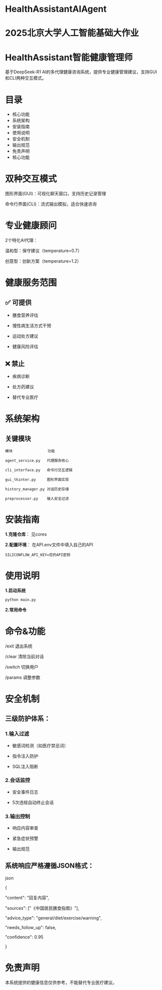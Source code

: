 # HealthAssistantAIAgent

# 2025北京大学人工智能基础大作业

# HealthAssistant智能健康管理师

基于DeepSeek-R1 AI的多代理健康咨询系统，提供专业健康管理建议，支持GUI和CLI两种交互模式。

# 目录

- 核心功能
- 系统架构
- 安装指南
- 使用说明
- 安全机制
- 输出规范
- 免责声明
- 核心功能

# 双种交互模式

图形界面(GUI)：可视化聊天窗口，支持历史记录管理

命令行界面(CLI)：流式输出模拟，适合快速咨询

# 专业健康顾问

2个特化AI代理：

温和型：保守建议（temperature=0.7）

创意型：创新方案（temperature=1.2）

# 健康服务范围

## ✅ 可提供

- 膳食营养评估
  
- 慢性病生活方式干预
  
- 运动处方建议
  
- 健康风险评估
  
## ❌ 禁止

- 疾病诊断
  
- 处方药建议

- 替代专业医疗

# 系统架构

## 关键模块

`模块                功能        `

`agent_service.py   代理服务核心  `

`cli_interface.py   命令行交互逻辑`

`gui_tkinter.py     图形界面实现  `

`history_manager.py 对话历史存储  `

`preprocessor.py    输入安全过滤  `

# 安装指南

**1.克隆仓库**： 见cores

**2.配置环境**： 
在API.env文件中填入自己的API

```SILICONFLOW_API_KEY=您的API密钥```

# 使用说明

**1.启动系统**
```bash 
python main.py
```

**2.常用命令**

# 命令&功能

/exit 退出系统

/clear 清除当前对话

/switch 切换用户

/params 调整参数

# 安全机制

## 三级防护体系：

### 1.输入过滤
- 敏感词检测（如医疗禁忌词）
  
- 指令注入防护
  
- SQL注入阻断

### 2.会话监控
- 安全事件日志

- 5次违规自动终止会话

### 3.输出控制
- 响应内容审查
  
- 紧急症状预警
  
- 输出规范

## 系统响应严格遵循JSON格式：

json

{

  "content": "回复内容",

  "sources": ["《中国居民膳食指南》"],

  "advice_type": "general/diet/exercise/warning",

  "needs_follow_up": false,

  "confidence": 0.95

}

# 免责声明

本系统提供的健康信息仅供参考，不能替代专业医疗建议。
